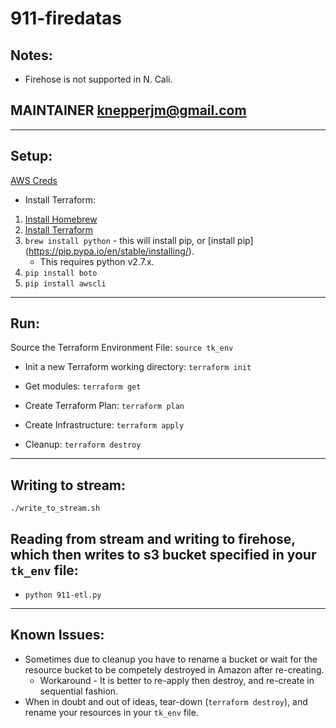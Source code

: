 # 911-firedatas

## Notes:
  * Firehose is not supported in N. Cali.

## MAINTAINER knepperjm@gmail.com

---

## Setup:
[AWS Creds](http://docs.aws.amazon.com/cli/latest/userguide/cli-chap-getting-started.html)

* Install Terraform:
1. [Install Homebrew](https://brew.sh/)
2. [Install Terraform](http://brewformulas.org/Terraform)
3. `brew install python` - this will install pip, or [install pip] (https://pip.pypa.io/en/stable/installing/). 
   * This requires python v2.7.x.
4. `pip install boto`
5. `pip install awscli`

---

## Run:

 Source the Terraform Environment File:
  `source tk_env`

* Init a new Terraform working directory:
  `terraform init`

* Get modules:
  `terraform get`

* Create Terraform Plan:
  `terraform plan`

* Create Infrastructure:
  `terraform apply`

* Cleanup:
  `terraform destroy`

---

## Writing to stream:
```
./write_to_stream.sh
```

## Reading from stream and writing to firehose, which then writes to s3 bucket specified in your `tk_env` file:
* `python 911-etl.py`

---

## Known Issues:
  * Sometimes due to cleanup you have to rename a bucket or wait for the resource bucket to be competely destroyed in Amazon after re-creating.
    * Workaround - It is better to re-apply then destroy, and re-create in sequential fashion.
  * When in doubt and out of ideas, tear-down (`terraform destroy`), and rename your resources in your `tk_env` file.
